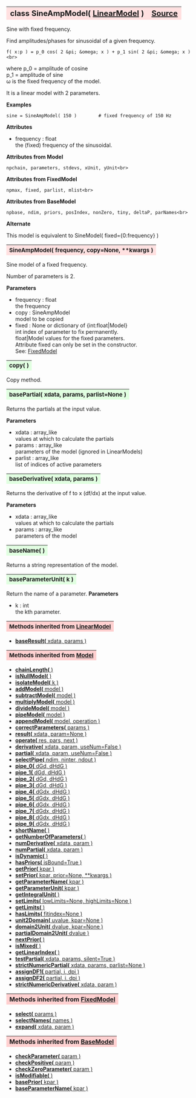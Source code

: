 ---
---
<br><br><br>

<a name="SineAmpModel"></a>
<table><thead style="background-color:#FFE0E0; width:100%; font-size:20px"><tr><th style="text-align:left">
<strong>class SineAmpModel(</strong> <a href="./LinearModel.html">LinearModel</a> )</th><th style="text-align:right"><a href=https://github.com/dokester/BayesicFitting/blob/master/BayesicFitting/source/SineAmpModel.py target=_blank>Source</a></th></tr></thead></table>
<p>

Sine with fixed frequency.

Find amplitudes/phases for sinusoidal of a given frequency.

    f( x:p ) = p_0 cos( 2 &pi; &omega; x ) + p_1 sin( 2 &pi; &omega; x )<br>

where
    p_0 = amplitude of cosine<br>
    p_1 = amplitude of sine<br>
    &omega; is the fixed frequency of the model.<br>

It is a linear model with 2 parameters.

<b>Examples</b>

    sine = SineAmpModel( 150 )        # fixed frequency of 150 Hz

<b>Attributes</b>

* frequency  :  float<br>
    the (fixed) frequency of the sinusoidal.<br>

<b>Attributes from Model</b>

    npchain, parameters, stdevs, xUnit, yUnit<br>

<b>Attributes from FixedModel</b>

    npmax, fixed, parlist, mlist<br>

<b>Attributes from BaseModel</b>

    npbase, ndim, priors, posIndex, nonZero, tiny, deltaP, parNames<br>

<b>Alternate</b>

This model is equivalent to
    SineModel( fixed={0:frequency} )<br>


<a name="SineAmpModel"></a>
<table><thead style="background-color:#FFE0E0; width:100%; font-size:15px"><tr><th style="text-align:left">
<strong>SineAmpModel(</strong> frequency, copy=None, **kwargs )
</th></tr></thead></table>
<p>

Sine model of a fixed frequency.

Number of parameters is 2.

<b>Parameters</b>

* frequency  :  float<br>
    the frequency<br>
* copy  :  SineAmpModel<br>
    model to be copied<br>
* fixed  :  None or dictionary of {int:float|Model}<br>
    int         index of parameter to fix permanently.<br>
    float|Model values for the fixed parameters.<br>
    Attribute fixed can only be set in the constructor.<br>
    See: [FixedModel](./FixedModel.md)<br>


<a name="copy"></a>
<table><thead style="background-color:#E0FFE0; width:100%; font-size:15px"><tr><th style="text-align:left">
<strong>copy(</strong> )
</th></tr></thead></table>
<p>
Copy method. 

<a name="basePartial"></a>
<table><thead style="background-color:#E0FFE0; width:100%; font-size:15px"><tr><th style="text-align:left">
<strong>basePartial(</strong> xdata, params, parlist=None )
</th></tr></thead></table>
<p>

Returns the partials at the input value.

<b>Parameters</b>

* xdata  :  array_like<br>
    values at which to calculate the partials<br>
* params  :  array_like<br>
    parameters of the model (ignored in LinearModels)<br>
* parlist  :  array_like<br>
    list of indices of active parameters<br>


<a name="baseDerivative"></a>
<table><thead style="background-color:#E0FFE0; width:100%; font-size:15px"><tr><th style="text-align:left">
<strong>baseDerivative(</strong> xdata, params )
</th></tr></thead></table>
<p>

Returns the derivative of f to x (df/dx) at the input value.

<b>Parameters</b>

* xdata  :  array_like<br>
    values at which to calculate the partials<br>
* params  :  array_like<br>
    parameters of the model<br>


<a name="baseName"></a>
<table><thead style="background-color:#E0FFE0; width:100%; font-size:15px"><tr><th style="text-align:left">
<strong>baseName(</strong> )
</th></tr></thead></table>
<p>

Returns a string representation of the model.


<a name="baseParameterUnit"></a>
<table><thead style="background-color:#E0FFE0; width:100%; font-size:15px"><tr><th style="text-align:left">
<strong>baseParameterUnit(</strong> k )
</th></tr></thead></table>
<p>

Return the name of a parameter.
<b>Parameters</b>

* k  :  int<br>
    the kth parameter.<br>


<table><thead style="background-color:#FFD0D0; width:100%; font-size:15px"><tr><th style="text-align:left">
<strong>Methods inherited from</strong> <a href="./LinearModel.html">LinearModel</a></th></tr></thead></table>


* [<strong>baseResult(</strong> xdata, params )](./LinearModel.md#baseResult)


<table><thead style="background-color:#FFD0D0; width:100%; font-size:15px"><tr><th style="text-align:left">
<strong>Methods inherited from</strong> <a href="./Model.html">Model</a></th></tr></thead></table>


* [<strong>chainLength(</strong> )](./Model.md#chainLength)
* [<strong>isNullModel(</strong> ) ](./Model.md#isNullModel)
* [<strong>isolateModel(</strong> k )](./Model.md#isolateModel)
* [<strong>addModel(</strong> model )](./Model.md#addModel)
* [<strong>subtractModel(</strong> model )](./Model.md#subtractModel)
* [<strong>multiplyModel(</strong> model )](./Model.md#multiplyModel)
* [<strong>divideModel(</strong> model )](./Model.md#divideModel)
* [<strong>pipeModel(</strong> model )](./Model.md#pipeModel)
* [<strong>appendModel(</strong> model, operation )](./Model.md#appendModel)
* [<strong>correctParameters(</strong> params )](./Model.md#correctParameters)
* [<strong>result(</strong> xdata, param=None )](./Model.md#result)
* [<strong>operate(</strong> res, pars, next )](./Model.md#operate)
* [<strong>derivative(</strong> xdata, param, useNum=False )](./Model.md#derivative)
* [<strong>partial(</strong> xdata, param, useNum=False )](./Model.md#partial)
* [<strong>selectPipe(</strong> ndim, ninter, ndout ) ](./Model.md#selectPipe)
* [<strong>pipe_0(</strong> dGd, dHdG ) ](./Model.md#pipe_0)
* [<strong>pipe_1(</strong> dGd, dHdG ) ](./Model.md#pipe_1)
* [<strong>pipe_2(</strong> dGd, dHdG ) ](./Model.md#pipe_2)
* [<strong>pipe_3(</strong> dGd, dHdG ) ](./Model.md#pipe_3)
* [<strong>pipe_4(</strong> dGdx, dHdG ) ](./Model.md#pipe_4)
* [<strong>pipe_5(</strong> dGdx, dHdG ) ](./Model.md#pipe_5)
* [<strong>pipe_6(</strong> dGdx, dHdG ) ](./Model.md#pipe_6)
* [<strong>pipe_7(</strong> dGdx, dHdG ) ](./Model.md#pipe_7)
* [<strong>pipe_8(</strong> dGdx, dHdG ) ](./Model.md#pipe_8)
* [<strong>pipe_9(</strong> dGdx, dHdG ) ](./Model.md#pipe_9)
* [<strong>shortName(</strong> ) ](./Model.md#shortName)
* [<strong>getNumberOfParameters(</strong> )](./Model.md#getNumberOfParameters)
* [<strong>numDerivative(</strong> xdata, param )](./Model.md#numDerivative)
* [<strong>numPartial(</strong> xdata, param )](./Model.md#numPartial)
* [<strong>isDynamic(</strong> ) ](./Model.md#isDynamic)
* [<strong>hasPriors(</strong> isBound=True ) ](./Model.md#hasPriors)
* [<strong>getPrior(</strong> kpar )](./Model.md#getPrior)
* [<strong>setPrior(</strong> kpar, prior=None, **kwargs )](./Model.md#setPrior)
* [<strong>getParameterName(</strong> kpar )](./Model.md#getParameterName)
* [<strong>getParameterUnit(</strong> kpar )](./Model.md#getParameterUnit)
* [<strong>getIntegralUnit(</strong> )](./Model.md#getIntegralUnit)
* [<strong>setLimits(</strong> lowLimits=None, highLimits=None )](./Model.md#setLimits)
* [<strong>getLimits(</strong> ) ](./Model.md#getLimits)
* [<strong>hasLimits(</strong> fitindex=None )](./Model.md#hasLimits)
* [<strong>unit2Domain(</strong> uvalue, kpar=None )](./Model.md#unit2Domain)
* [<strong>domain2Unit(</strong> dvalue, kpar=None )](./Model.md#domain2Unit)
* [<strong>partialDomain2Unit(</strong> dvalue )](./Model.md#partialDomain2Unit)
* [<strong>nextPrior(</strong> ) ](./Model.md#nextPrior)
* [<strong>isMixed(</strong> )](./Model.md#isMixed)
* [<strong>getLinearIndex(</strong> )](./Model.md#getLinearIndex)
* [<strong>testPartial(</strong> xdata, params, silent=True )](./Model.md#testPartial)
* [<strong>strictNumericPartial(</strong> xdata, params, parlist=None ) ](./Model.md#strictNumericPartial)
* [<strong>assignDF1(</strong> partial, i, dpi ) ](./Model.md#assignDF1)
* [<strong>assignDF2(</strong> partial, i, dpi ) ](./Model.md#assignDF2)
* [<strong>strictNumericDerivative(</strong> xdata, param ) ](./Model.md#strictNumericDerivative)


<table><thead style="background-color:#FFD0D0; width:100%"><tr><th style="text-align:left">
<strong>Methods inherited from</strong> <a href="./FixedModel.html">FixedModel</a></th></tr></thead></table>


* [<strong>select(</strong> params ) ](./FixedModel.md#select)
* [<strong>selectNames(</strong> names ) ](./FixedModel.md#selectNames)
* [<strong>expand(</strong> xdata, param ) ](./FixedModel.md#expand)


<table><thead style="background-color:#FFD0D0; width:100%"><tr><th style="text-align:left">
<strong>Methods inherited from</strong> <a href="./BaseModel.html">BaseModel</a></th></tr></thead></table>


* [<strong>checkParameter(</strong> param ) ](./BaseModel.md#checkParameter)
* [<strong>checkPositive(</strong> param ) ](./BaseModel.md#checkPositive)
* [<strong>checkZeroParameter(</strong> param )](./BaseModel.md#checkZeroParameter)
* [<strong>isModifiable(</strong> ) ](./BaseModel.md#isModifiable)
* [<strong>basePrior(</strong> kpar ) ](./BaseModel.md#basePrior)
* [<strong>baseParameterName(</strong> kpar ) ](./BaseModel.md#baseParameterName)
